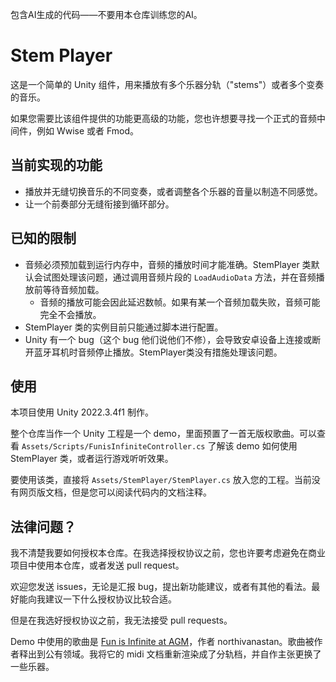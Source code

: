 包含AI生成的代码——不要用本仓库训练您的AI。

# Stem Player

这是一个简单的 Unity 组件，用来播放有多个乐器分轨（"stems"）或者多个变奏的音乐。

如果您需要比该组件提供的功能更高级的功能，您也许想要寻找一个正式的音频中间件，例如 Wwise 或者 Fmod。

## 当前实现的功能

- 播放并无缝切换音乐的不同变奏，或者调整各个乐器的音量以制造不同感觉。
- 让一个前奏部分无缝衔接到循环部分。

## 已知的限制

- 音频必须预加载到运行内存中，音频的播放时间才能准确。StemPlayer 类默认会试图处理该问题，通过调用音频片段的 `LoadAudioData` 方法，并在音频播放前等待音频加载。
  - 音频的播放可能会因此延迟数帧。如果有某一个音频加载失败，音频可能完全不会播放。
- StemPlayer 类的实例目前只能通过脚本进行配置。
- Unity 有一个 bug（这个 bug 他们说他们不修），会导致安卓设备上连接或断开蓝牙耳机时音频停止播放。StemPlayer类没有措施处理该问题。

## 使用

本项目使用 Unity 2022.3.4f1 制作。

整个仓库当作一个 Unity 工程是一个 demo，里面预置了一首无版权歌曲。可以查看 `Assets/Scripts/FunisInfiniteController.cs` 了解该 demo 如何使用 StemPlayer 类，或者运行游戏听听效果。

要使用该类，直接将 `Assets/StemPlayer/StemPlayer.cs` 放入您的工程。当前没有网页版文档，但是您可以阅读代码内的文档注释。

## 法律问题？

我不清楚我要如何授权本仓库。在我选择授权协议之前，您也许要考虑避免在商业项目中使用本仓库，或者发送 pull request。

欢迎您发送 issues，无论是汇报 bug，提出新功能建议，或者有其他的看法。最好能向我建议一下什么授权协议比较合适。

但是在我选好授权协议之前，我无法接受 pull requests。

Demo 中使用的歌曲是 [Fun is Infinite at AGM](https://opengameart.org/content/fun-is-infinite-at-agm)，作者 northivanastan。歌曲被作者释出到公有领域。我将它的 midi 文档重新渲染成了分轨档，并自作主张更换了一些乐器。

